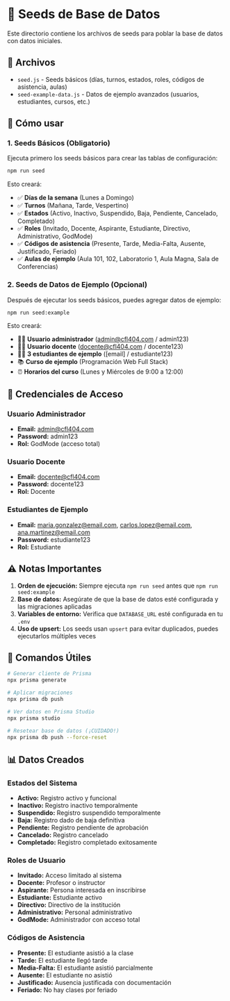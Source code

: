 # 🌱 Seeds de Base de Datos

Este directorio contiene los archivos de seeds para poblar la base de datos con datos iniciales.

## 📁 Archivos

- `seed.js` - Seeds básicos (días, turnos, estados, roles, códigos de asistencia, aulas)
- `seed-example-data.js` - Datos de ejemplo avanzados (usuarios, estudiantes, cursos, etc.)

## 🚀 Cómo usar

### 1. Seeds Básicos (Obligatorio)

Ejecuta primero los seeds básicos para crear las tablas de configuración:

```bash
npm run seed
```

Esto creará:
- ✅ **Días de la semana** (Lunes a Domingo)
- ✅ **Turnos** (Mañana, Tarde, Vespertino)
- ✅ **Estados** (Activo, Inactivo, Suspendido, Baja, Pendiente, Cancelado, Completado)
- ✅ **Roles** (Invitado, Docente, Aspirante, Estudiante, Directivo, Administrativo, GodMode)
- ✅ **Códigos de asistencia** (Presente, Tarde, Media-Falta, Ausente, Justificado, Feriado)
- ✅ **Aulas de ejemplo** (Aula 101, 102, Laboratorio 1, Aula Magna, Sala de Conferencias)

### 2. Seeds de Datos de Ejemplo (Opcional)

Después de ejecutar los seeds básicos, puedes agregar datos de ejemplo:

```bash
npm run seed:example
```

Esto creará:
- 👨‍💼 **Usuario administrador** (admin@cfl404.com / admin123)
- 👨‍🏫 **Usuario docente** (docente@cfl404.com / docente123)
- 👨‍🎓 **3 estudiantes de ejemplo** ([email] / estudiante123)
- 📚 **Curso de ejemplo** (Programación Web Full Stack)
- ⏰ **Horarios del curso** (Lunes y Miércoles de 9:00 a 12:00)

## 🔑 Credenciales de Acceso

### Usuario Administrador
- **Email:** admin@cfl404.com
- **Password:** admin123
- **Rol:** GodMode (acceso total)

### Usuario Docente
- **Email:** docente@cfl404.com
- **Password:** docente123
- **Rol:** Docente

### Estudiantes de Ejemplo
- **Email:** maria.gonzalez@email.com, carlos.lopez@email.com, ana.martinez@email.com
- **Password:** estudiante123
- **Rol:** Estudiante

## ⚠️ Notas Importantes

1. **Orden de ejecución:** Siempre ejecuta `npm run seed` antes que `npm run seed:example`
2. **Base de datos:** Asegúrate de que la base de datos esté configurada y las migraciones aplicadas
3. **Variables de entorno:** Verifica que `DATABASE_URL` esté configurada en tu `.env`
4. **Uso de upsert:** Los seeds usan `upsert` para evitar duplicados, puedes ejecutarlos múltiples veces

## 🔧 Comandos Útiles

```bash
# Generar cliente de Prisma
npx prisma generate

# Aplicar migraciones
npx prisma db push

# Ver datos en Prisma Studio
npx prisma studio

# Resetear base de datos (¡CUIDADO!)
npx prisma db push --force-reset
```

## 📊 Datos Creados

### Estados del Sistema
- **Activo:** Registro activo y funcional
- **Inactivo:** Registro inactivo temporalmente
- **Suspendido:** Registro suspendido temporalmente
- **Baja:** Registro dado de baja definitiva
- **Pendiente:** Registro pendiente de aprobación
- **Cancelado:** Registro cancelado
- **Completado:** Registro completado exitosamente

### Roles de Usuario
- **Invitado:** Acceso limitado al sistema
- **Docente:** Profesor o instructor
- **Aspirante:** Persona interesada en inscribirse
- **Estudiante:** Estudiante activo
- **Directivo:** Directivo de la institución
- **Administrativo:** Personal administrativo
- **GodMode:** Administrador con acceso total

### Códigos de Asistencia
- **Presente:** El estudiante asistió a la clase
- **Tarde:** El estudiante llegó tarde
- **Media-Falta:** El estudiante asistió parcialmente
- **Ausente:** El estudiante no asistió
- **Justificado:** Ausencia justificada con documentación
- **Feriado:** No hay clases por feriado
